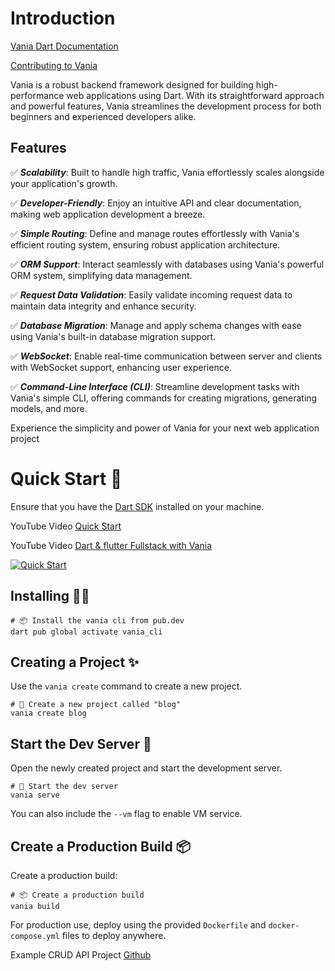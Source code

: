 # Introduction

[Vania Dart Documentation](https://vdart.dev)

[Contributing to Vania](https://github.com/vania-dart/framework/blob/main/CONTRIBUTING.md)

Vania is a robust backend framework designed for building high-performance web applications using Dart. With its straightforward approach and powerful features, Vania streamlines the development process for both beginners and experienced developers alike.

## Features

✅ ***Scalability***: Built to handle high traffic, Vania effortlessly scales alongside your application's growth.

✅ ***Developer-Friendly***: Enjoy an intuitive API and clear documentation, making web application development a breeze.

✅ ***Simple Routing***: Define and manage routes effortlessly with Vania's efficient routing system, ensuring robust application architecture.

✅ ***ORM Support***: Interact seamlessly with databases using Vania's powerful ORM system, simplifying data management.

✅ ***Request Data Validation***: Easily validate incoming request data to maintain data integrity and enhance security.

✅ ***Database Migration***: Manage and apply schema changes with ease using Vania's built-in database migration support.

✅ ***WebSocket***: Enable real-time communication between server and clients with WebSocket support, enhancing user experience.

✅ ***Command-Line Interface (CLI)***: Streamline development tasks with Vania's simple CLI, offering commands for creating migrations, generating models, and more.

Experience the simplicity and power of Vania for your next web application project

# Quick Start 🚀

Ensure that you have the [Dart SDK](https://dart.dev) installed on your machine.

YouTube Video [Quick Start](https://www.youtube.com/watch?v=k8ol0F4bDKs)

YouTube Video [Dart & flutter Fullstack with Vania](https://youtu.be/1tfqpusIXwQ)

[![Quick Start](https://img.youtube.com/vi/k8ol0F4bDKs/0.jpg)](https://www.youtube.com/watch?v=k8ol0F4bDKs "Quick Start")

## Installing 🧑‍💻

```shell
# 📦 Install the vania cli from pub.dev
dart pub global activate vania_cli
```

## Creating a Project ✨

Use the `vania create` command to create a new project.

```shell
# 🚀 Create a new project called "blog"
vania create blog
```

## Start the Dev Server 🏁

Open the newly created project and start the development server.

```shell
# 🏁 Start the dev server
vania serve
```

You can also include the `--vm` flag to enable VM service.

## Create a Production Build 📦

Create a production build:

```shell
# 📦 Create a production build
vania build
```

For production use, deploy using the provided `Dockerfile` and `docker-compose.yml` files to deploy anywhere.

Example CRUD API Project [Github](https://github.com/vania-dart/example)

